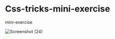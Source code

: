 # Css-tricks-mini-exercise
mini-exercise

![Screenshot (24)](https://user-images.githubusercontent.com/110972269/199668912-3f9d9625-72a2-4bd8-bdb5-a04864419658.png)
